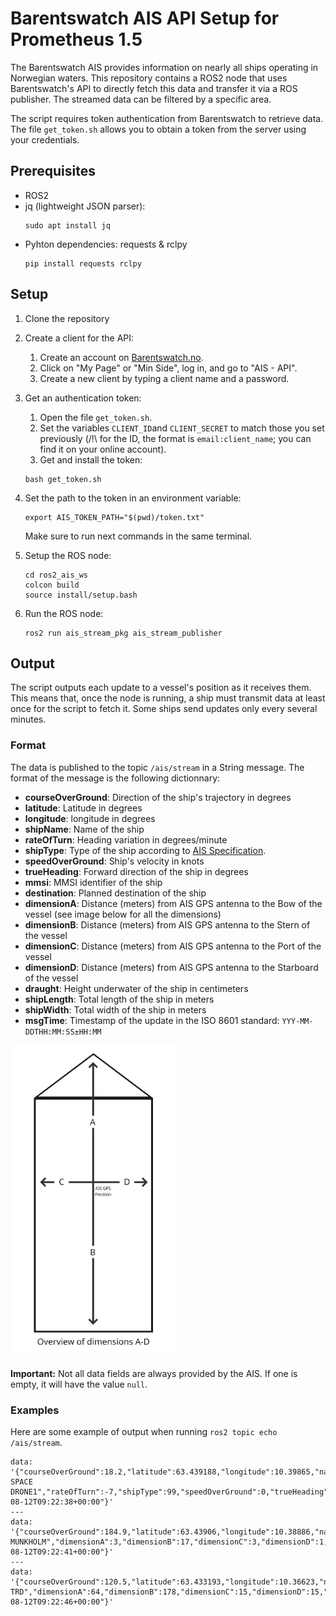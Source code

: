 # Barentswatch AIS API Setup for Prometheus 1.5

The Barentswatch AIS provides information on nearly all ships operating in Norwegian waters.
This repository contains a ROS2 node that uses Barentswatch's API to directly fetch this data and transfer it via a ROS publisher. The streamed data can be filtered by a specific area.

The script requires token authentication from Barentswatch to retrieve data. The file `get_token.sh` allows you to obtain a token from the server using your credentials.

## Prerequisites

- ROS2
- jq (lightweight JSON parser):
  ```
  sudo apt install jq
  ```
- Pyhton dependencies: requests & rclpy
  ```
  pip install requests rclpy
  ```

## Setup

1. Clone the repository
2. Create a client for the API:
   1. Create an account on [Barentswatch.no](https://www.barentswatch.no/).
   2. Click on "My Page" or "Min Side", log in, and go to "AIS - API".
   3. Create a new client by typing a client name and a password.
3. Get an authentication token:
   1. Open the file `get_token.sh`.
   2. Set the variables `CLIENT_ID`and `CLIENT_SECRET` to match those you set previously (/!\ for the ID, the format is `email:client_name`; you can find it on your online account).
   3. Get and install the token:
   ```
   bash get_token.sh
   ```

4. Set the path to the token in an environment variable:
   ```
   export AIS_TOKEN_PATH="$(pwd)/token.txt"
   ```
   Make sure to run next commands in the same terminal.

5. Setup the ROS node:
   ```
   cd ros2_ais_ws
   colcon build
   source install/setup.bash
   ```
6. Run the ROS node:
   ```
   ros2 run ais_stream_pkg ais_stream_publisher
   ```

## Output

The script outputs each update to a vessel's position as it receives them. This means that, once the node is running, a ship must transmit data at least once for the script to fetch it. Some ships send updates only every several minutes.

### Format

The data is published to the topic `/ais/stream` in a String message. The format of the message is the following dictionnary:
- **courseOverGround**: Direction of the ship's trajectory in degrees
- **latitude**: Latitude in degrees
- **longitude**: longitude in degrees
- **shipName**: Name of the ship
- **rateOfTurn**: Heading variation in degrees/minute
- **shipType**: Type of the ship according to [AIS Specification](https://api.vtexplorer.com/docs/ref-aistypes.html).
- **speedOverGround**: Ship's velocity in knots
- **trueHeading**: Forward direction of the ship in degrees
- **mmsi**: MMSI identifier of the ship
- **destination**: Planned destination of the ship
- **dimensionA**: Distance (meters) from AIS GPS antenna to the Bow of the vessel (see image below for all the dimensions)
- **dimensionB**: Distance (meters) from AIS GPS antenna to the Stern of the vessel
- **dimensionC**: Distance (meters) from AIS GPS antenna to the Port of the vessel
- **dimensionD**: Distance (meters) from AIS GPS antenna to the Starboard of the vessel
- **draught**: Height underwater of the ship in centimeters
- **shipLength**: Total length of the ship in meters
- **shipWidth**: Total width of the ship in meters
- **msgTime**: Timestamp of the update in the ISO 8601  standard: `YYY-MM-DDTHH:MM:SS±HH:MM`

<img src="dimensions_overview.png" height="500">

**Important:** Not all data fields are always provided by the AIS. If one is empty, it will have the value `null`.


### Examples

Here are some example of output when running `ros2 topic echo /ais/stream`.

```
data: '{"courseOverGround":18.2,"latitude":63.439188,"longitude":10.39865,"name":"OCEAN SPACE DRONE1","rateOfTurn":-7,"shipType":99,"speedOverGround":0,"trueHeading":136,"mmsi":257030830,"destination":"TRONDHEIM","dimensionA":9,"dimensionB":3,"dimensionC":1,"dimensionD":2,"draught":10,"shipLength":12,"shipWidth":3,"msgtime":"2025-08-12T09:22:38+00:00"}'
---
data: '{"courseOverGround":184.9,"latitude":63.43906,"longitude":10.38886,"name":"NIDARHOLM","rateOfTurn":null,"shipType":99,"speedOverGround":6.9,"trueHeading":null,"mmsi":257234800,"destination":"TRONDHEIM-MUNKHOLM","dimensionA":3,"dimensionB":17,"dimensionC":3,"dimensionD":1,"draught":null,"shipLength":20,"shipWidth":4,"msgtime":"2025-08-12T09:22:41+00:00"}'
---
data: '{"courseOverGround":120.5,"latitude":63.433193,"longitude":10.36623,"name":"ILMA","rateOfTurn":0,"shipType":69,"speedOverGround":0,"trueHeading":121,"mmsi":256343000,"destination":"NO TRD","dimensionA":64,"dimensionB":178,"dimensionC":15,"dimensionD":15,"draught":62,"shipLength":242,"shipWidth":30,"msgtime":"2025-08-12T09:22:46+00:00"}'
```